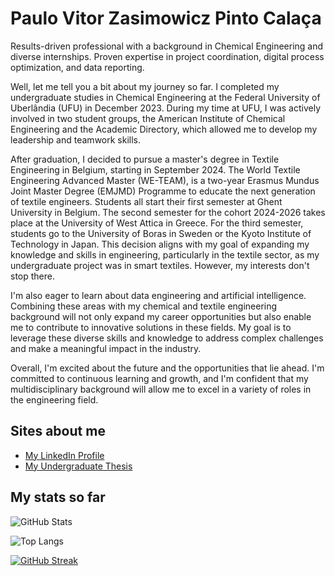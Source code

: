 
# Paulo Vitor Zasimowicz Pinto Calaça

Results-driven professional with a background in Chemical Engineering and diverse internships. Proven expertise in project coordination, digital process optimization, and data reporting.

Well, let me tell you a bit about my journey so far. I completed my undergraduate studies in Chemical Engineering at the Federal University of Uberlândia (UFU) in December 2023. During my time at UFU, I was actively involved in two student groups, the American Institute of Chemical Engineering and the Academic Directory, which allowed me to develop my leadership and teamwork skills.

After graduation, I decided to pursue a master's degree in Textile Engineering in Belgium, starting in September 2024. The World Textile Engineering Advanced Master (WE-TEAM), is a two-year Erasmus Mundus Joint Master Degree (EMJMD) Programme to educate the next generation of textile engineers. Students all start their first semester at Ghent University in Belgium. The second semester for the cohort 2024-2026 takes place at the University of West Attica in Greece. For the third semester, students go to the University of Boras in Sweden or the Kyoto Institute of Technology in Japan.  This decision aligns with my goal of expanding my knowledge and skills in engineering, particularly in the textile sector, as my undergraduate project was in smart textiles. However, my interests don't stop there.

I'm also eager to learn about data engineering and artificial intelligence. Combining these areas with my chemical and textile engineering background will not only expand my career opportunities but also enable me to contribute to innovative solutions in these fields. My goal is to leverage these diverse skills and knowledge to address complex challenges and make a meaningful impact in the industry.

Overall, I'm excited about the future and the opportunities that lie ahead. I'm committed to continuous learning and growth, and I'm confident that my multidisciplinary background will allow me to excel in a variety of roles in the engineering field.

## Sites about me

- [My LinkedIn Profile](https://www.linkedin.com/in/paulocalaca/)
- [My Undergraduate Thesis](https://www.researchgate.net/publication/379508033_Uma_analise_descritiva_dos_texteis_inteligentes?_sg%5B0%5D=GrwRegg_xr6U3h_PZKxnbw2U4RA82V5Ch7eXWd2Ixix7FEWCwLAaz60Ttcojq6oPEDjEONmjhU0Vm-g9js48mnPfhOnxeREBENPxGHIC.cGe3j69FLlC2SJVWTRVDXNQ-zXQNgLZy6vWaVf4L7uoluW4nhsjpDjXV0-58fQG3Y3ZmpOZtLnwBOwI1w0iSGg&_tp=eyJjb250ZXh0Ijp7ImZpcnN0UGFnZSI6InByb2ZpbGUiLCJwYWdlIjoicHJvZmlsZSIsInByZXZpb3VzUGFnZSI6InByb2ZpbGUiLCJwb3NpdGlvbiI6InBhZ2VDb250ZW50In19)

## My stats so far

![GitHub Stats](https://github-readme-stats.vercel.app/api?username=paulozasimowicz&theme=transparent&bg_color=000&border_color=30A3DC&show_icons=true&icon_color=30A3DC&title_color=E94D5F&text_color=FFF)

![Top Langs](https://github-readme-stats-git-masterrstaa-rickstaa.vercel.app/api/top-langs/?username=paulozasimowicz&bg_color=000&border_color=30A3DC&title_color=E94D5F&text_color=FFF)

[![GitHub Streak](https://streak-stats.demolab.com/?user=paulozasimowicz)](https://git.io/streak-stats)

